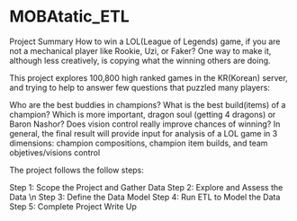 # MOBAtatic_ETL
Project Summary
How to win a LOL(League of Legends) game, if you are not a mechanical player like Rookie, Uzi, or Faker? One way to make it, although less creatively, is copying what the winning others are doing.

This project explores 100,800 high ranked games in the KR(Korean) server, and trying to help to answer few questions that puzzled many players:

Who are the best buddies in champions?
What is the best build(items) of a champion?
Which is more important, dragon soul (getting 4 dragons) or Baron Nashor?
Does vision control really improve chances of winning?
In general, the final result will provide input for analysis of a LOL game in 3 dimensions: champion compositions, champion item builds, and team objetives/visions control

The project follows the follow steps:

Step 1: Scope the Project and Gather Data
Step 2: Explore and Assess the Data \n
Step 3: Define the Data Model
Step 4: Run ETL to Model the Data
Step 5: Complete Project Write Up

